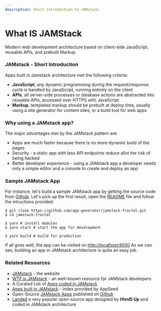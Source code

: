 ```yaml
---
description: Short introduction to JAMstack
---
```


# What IS JAMStack

Modern web development architecture based on client-side JavaScript, reusable APIs, and prebuilt Markup

### JAMstack - Short Introduction

Apps built in Jamstack architecture met the following criteria:

* **JavaScript**, any dynamic programming during the request/response cycle is handled by JavaScript, running entirely on the client
* **APIs**, all server-side processes or database actions are abstracted into reusable APIs, accessed over HTTPS with JavaScript
* **Markup**, templated markup should be prebuilt at deploy time, usually using a site generator for content sites, or a build tool for web apps



### Why using a JAMstack app?

The major advantages met by the JAMstack pattern are:

* Apps are much faster because there is no more dynamic build of the pages
* Security - a static app with less API endpoints reduce allot the risk of being hacked
* Better developer experience - using a JAMstack app a developer needs only a simple editor and a console to create and deploy an app



### Sample JAMstack App

For instance, let's build a sample JAMstack app by getting the source code from [Github](https://github.com/search?q=jamstack+fractal). Let's pick up the first result, open the [README](https://github.com/app-generator/jamstack-fractal/blob/master/README.md) file and follow the intructions provided:

```text
$ git clone https://github.com/app-generator/jamstack-fractal.git
$ cd jamstack-fractal

$ yarn # install modules
$ yarn start # start the app for development

$ yarn build # build for production
```

If all goes well, the app can be visited on [http://localhost:8000](http://localhost:8000) As we can see, building an app in JAMstack architecture is quite an easy job. 



### Related Resources

* [JAMstack](https://jamstack.org/) - the website 
* [WTF is JAMstack](https://jamstack.wtf/) - an well-known resource fpr JAMstack developers 
* A Curated List of [Apps coded in JAMstack](https://blog.appseed.us/what-is-jamstack/)
* [Apps built in JAMstack](https://appseed.us/apps/jamstack) - index provided by AppSeed
* Open-Source [JAMstack Apps](https://github.com/app-generator/jamstack) published on [Github](https://github.com/search?q=jamstack)
* [Landed](https://appseed.us/apps/jamstack/html5up-landed) a very popular open-source app designed by **Html5 Up** and coded in JAMstack architecture

